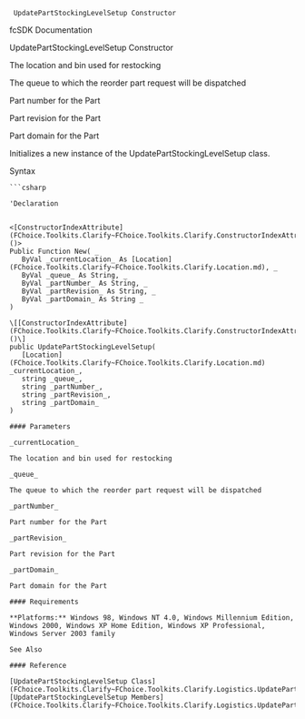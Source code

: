 ﻿     UpdatePartStockingLevelSetup Constructor                                                   

fcSDK Documentation

UpdatePartStockingLevelSetup Constructor

The location and bin used for restocking

The queue to which the reorder part request will be dispatched

Part number for the Part

Part revision for the Part

Part domain for the Part

Initializes a new instance of the UpdatePartStockingLevelSetup class.

Syntax

```vbnet
```csharp

'Declaration
 

<[ConstructorIndexAttribute](FChoice.Toolkits.Clarify~FChoice.Toolkits.Clarify.ConstructorIndexAttribute.md)()>
Public Function New( _
   ByVal _currentLocation_ As [Location](FChoice.Toolkits.Clarify~FChoice.Toolkits.Clarify.Location.md), _
   ByVal _queue_ As String, _
   ByVal _partNumber_ As String, _
   ByVal _partRevision_ As String, _
   ByVal _partDomain_ As String _
)

\[[ConstructorIndexAttribute](FChoice.Toolkits.Clarify~FChoice.Toolkits.Clarify.ConstructorIndexAttribute.md)()\]
public UpdatePartStockingLevelSetup( 
   [Location](FChoice.Toolkits.Clarify~FChoice.Toolkits.Clarify.Location.md) _currentLocation_,
   string _queue_,
   string _partNumber_,
   string _partRevision_,
   string _partDomain_
)

#### Parameters

_currentLocation_

The location and bin used for restocking

_queue_

The queue to which the reorder part request will be dispatched

_partNumber_

Part number for the Part

_partRevision_

Part revision for the Part

_partDomain_

Part domain for the Part

#### Requirements

**Platforms:** Windows 98, Windows NT 4.0, Windows Millennium Edition, Windows 2000, Windows XP Home Edition, Windows XP Professional, Windows Server 2003 family

See Also

#### Reference

[UpdatePartStockingLevelSetup Class](FChoice.Toolkits.Clarify~FChoice.Toolkits.Clarify.Logistics.UpdatePartStockingLevelSetup.md)  
[UpdatePartStockingLevelSetup Members](FChoice.Toolkits.Clarify~FChoice.Toolkits.Clarify.Logistics.UpdatePartStockingLevelSetup_members.md)